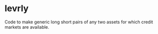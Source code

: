 # levrly
Code to make generic long short pairs of any two assets for which credit markets are available. 
